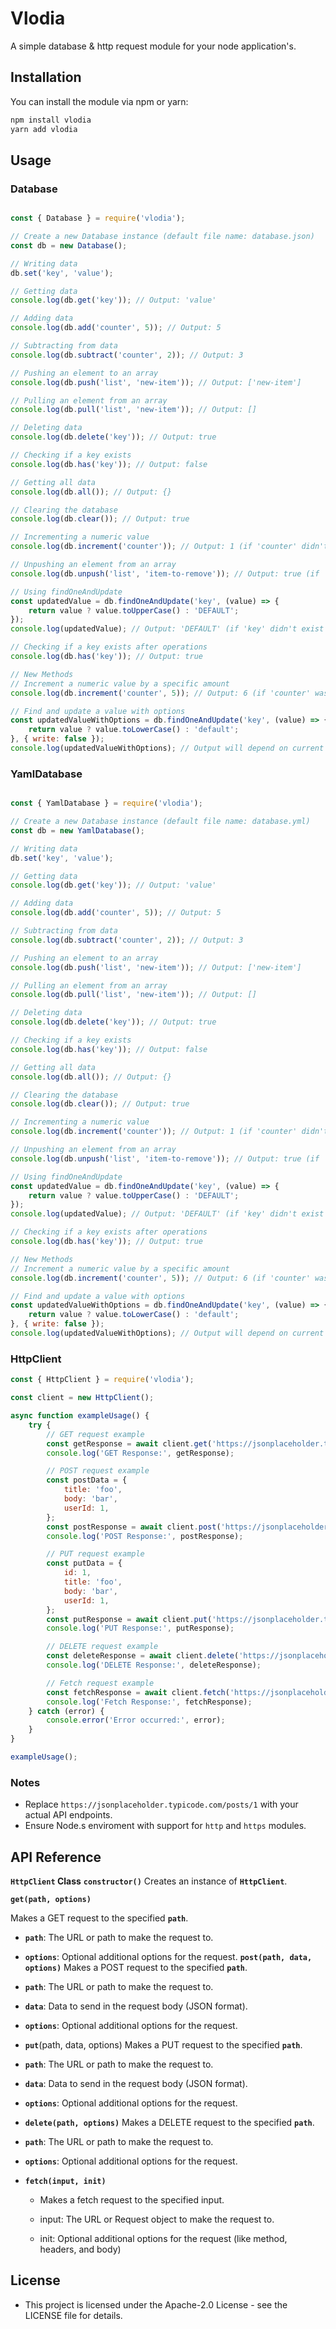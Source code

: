 # Vlodia

A simple database & http request module for your node application's.

## Installation

You can install the module via npm or yarn:

```bash
npm install vlodia
yarn add vlodia
```

## Usage
### Database 
```javascript

const { Database } = require('vlodia');

// Create a new Database instance (default file name: database.json)
const db = new Database();

// Writing data
db.set('key', 'value');

// Getting data
console.log(db.get('key')); // Output: 'value'

// Adding data
console.log(db.add('counter', 5)); // Output: 5

// Subtracting from data
console.log(db.subtract('counter', 2)); // Output: 3

// Pushing an element to an array
console.log(db.push('list', 'new-item')); // Output: ['new-item']

// Pulling an element from an array
console.log(db.pull('list', 'new-item')); // Output: []

// Deleting data
console.log(db.delete('key')); // Output: true

// Checking if a key exists
console.log(db.has('key')); // Output: false

// Getting all data
console.log(db.all()); // Output: {}

// Clearing the database
console.log(db.clear()); // Output: true

// Incrementing a numeric value
console.log(db.increment('counter')); // Output: 1 (if 'counter' didn't exist before)

// Unpushing an element from an array
console.log(db.unpush('list', 'item-to-remove')); // Output: true (if 'item-to-remove' existed in 'list')

// Using findOneAndUpdate
const updatedValue = db.findOneAndUpdate('key', (value) => {
    return value ? value.toUpperCase() : 'DEFAULT';
});
console.log(updatedValue); // Output: 'DEFAULT' (if 'key' didn't exist before)

// Checking if a key exists after operations
console.log(db.has('key')); // Output: true

// New Methods
// Increment a numeric value by a specific amount
console.log(db.increment('counter', 5)); // Output: 6 (if 'counter' was previously 1)

// Find and update a value with options
const updatedValueWithOptions = db.findOneAndUpdate('key', (value) => {
    return value ? value.toLowerCase() : 'default';
}, { write: false });
console.log(updatedValueWithOptions); // Output will depend on current value and options


```
### YamlDatabase 
```javascript

const { YamlDatabase } = require('vlodia');

// Create a new Database instance (default file name: database.yml)
const db = new YamlDatabase();

// Writing data
db.set('key', 'value');

// Getting data
console.log(db.get('key')); // Output: 'value'

// Adding data
console.log(db.add('counter', 5)); // Output: 5

// Subtracting from data
console.log(db.subtract('counter', 2)); // Output: 3

// Pushing an element to an array
console.log(db.push('list', 'new-item')); // Output: ['new-item']

// Pulling an element from an array
console.log(db.pull('list', 'new-item')); // Output: []

// Deleting data
console.log(db.delete('key')); // Output: true

// Checking if a key exists
console.log(db.has('key')); // Output: false

// Getting all data
console.log(db.all()); // Output: {}

// Clearing the database
console.log(db.clear()); // Output: true

// Incrementing a numeric value
console.log(db.increment('counter')); // Output: 1 (if 'counter' didn't exist before)

// Unpushing an element from an array
console.log(db.unpush('list', 'item-to-remove')); // Output: true (if 'item-to-remove' existed in 'list')

// Using findOneAndUpdate
const updatedValue = db.findOneAndUpdate('key', (value) => {
    return value ? value.toUpperCase() : 'DEFAULT';
});
console.log(updatedValue); // Output: 'DEFAULT' (if 'key' didn't exist before)

// Checking if a key exists after operations
console.log(db.has('key')); // Output: true

// New Methods
// Increment a numeric value by a specific amount
console.log(db.increment('counter', 5)); // Output: 6 (if 'counter' was previously 1)

// Find and update a value with options
const updatedValueWithOptions = db.findOneAndUpdate('key', (value) => {
    return value ? value.toLowerCase() : 'default';
}, { write: false });
console.log(updatedValueWithOptions); // Output will depend on current value and options


```

### HttpClient

```javascript
const { HttpClient } = require('vlodia');

const client = new HttpClient();

async function exampleUsage() {
    try {
        // GET request example
        const getResponse = await client.get('https://jsonplaceholder.typicode.com/posts/1');
        console.log('GET Response:', getResponse);

        // POST request example
        const postData = {
            title: 'foo',
            body: 'bar',
            userId: 1,
        };
        const postResponse = await client.post('https://jsonplaceholder.typicode.com/posts', postData);
        console.log('POST Response:', postResponse);

        // PUT request example
        const putData = {
            id: 1,
            title: 'foo',
            body: 'bar',
            userId: 1,
        };
        const putResponse = await client.put('https://jsonplaceholder.typicode.com/posts/1', putData);
        console.log('PUT Response:', putResponse);

        // DELETE request example
        const deleteResponse = await client.delete('https://jsonplaceholder.typicode.com/posts/1');
        console.log('DELETE Response:', deleteResponse);

        // Fetch request example
        const fetchResponse = await client.fetch('https://jsonplaceholder.typicode.com/posts/1');
        console.log('Fetch Response:', fetchResponse);
    } catch (error) {
        console.error('Error occurred:', error);
    }
}

exampleUsage();

```

### Notes
* Replace `https://jsonplaceholder.typicode.com/posts/1` with your actual API endpoints.
* Ensure Node.s enviroment with support for `http` and `https` modules.

## API Reference

**`HttpClient` Class**
**`constructor()`**
Creates an instance of **`HttpClient`**.

**`get(path, options)`**

Makes a GET request to the specified **`path`**.

* **`path`**: The URL or path to make the request to.
* **`options`**: Optional additional options for the request.
**`post(path, data, options)`**
Makes a POST request to the specified **`path`**.

* **`path`**: The URL or path to make the request to.
* **`data`**: Data to send in the request body (JSON format).
* **`options`**: Optional additional options for the request.
* **`put`**(path, data, options)
Makes a PUT request to the specified **`path`**.

* **`path`**: The URL or path to make the request to.
* **`data`**: Data to send in the request body (JSON format).
* **`options`**: Optional additional options for the request.
* **`delete(path, options)`**
Makes a DELETE request to the specified **`path`**.

* **`path`**: The URL or path to make the request to.
* **`options`**: Optional additional options for the request.
* **`fetch(input, init)`**
   * Makes a fetch request to the specified input.

   * input: The URL or Request object to make the request to.
   * init: Optional additional options for the request (like method, headers, and body)



## License
* This project is licensed under the Apache-2.0 License - see the LICENSE file for details.
